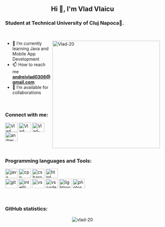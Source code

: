 <h2 align="center">Hi 👋, I'm Vlad Vlaicu</h2>
<h3 align="left">Student at Technical University of Cluj Napoca🌟.</h3>

<br>

<p><img align="right" src="https://media.giphy.com/media/zhYSVCirREeIZtONCI/giphy.gif" alt="Vlad-20" width="350" height="350" /></p>

- 🌱 I’m currently learning Java and Mobile App Development
- 📫 How to reach me **andreivlad0306@gmail.com**
- 🤝 I’m available for collaborations

<br>

<h3 align="left">Connect with me:</h3>
<p align="left">
  <a href="https://www.discord.com/users/322648477165158400"><img align="center" src="https://www.svgrepo.com/show/353655/discord-icon.svg" alt="Vlad Vlaicu" height="30" width="40" /></a>
  <a href="https://www.linkedin.com/in/vlad-vlaicu-9161ba250"><img align="center" src="https://raw.githubusercontent.com/rahuldkjain/github-profile-readme-generator/master/src/images/icons/Social/linked-in-alt.svg" alt="Vlad Vlaicu" height="30" width="40" /></a>
  <a href="https://stackoverflow.com/users/19517213/vlad-20?tab=profile"><img align="center" src="https://raw.githubusercontent.com/rahuldkjain/github-profile-readme-generator/master/src/images/icons/Social/stack-overflow.svg" alt="Vlad-20" height="30" width="40" /></a>
  <a href="https://twitter.com/andrei_vlad20"><img align="center" src="https://raw.githubusercontent.com/rahuldkjain/github-profile-readme-generator/master/src/images/icons/Social/twitter.svg" alt="andrei_vlad20" height="30" width="40" /></a>
</p>

<br>

<h3 align="left">Programming languages and Tools:</h3>
<p align="left">
  <img src="https://raw.githubusercontent.com/rahuldkjain/github-profile-readme-generator/master/src/images/icons/ProgrammingLanguages/java.svg" alt="java" height="30" width="40" />
  <img src="https://raw.githubusercontent.com/rahuldkjain/github-profile-readme-generator/master/src/images/icons/ProgrammingLanguages/cpp.svg" alt="cpp" height="30" width="40" />
  <img src="https://raw.githubusercontent.com/rahuldkjain/github-profile-readme-generator/master/src/images/icons/ProgrammingLanguages/csharp.svg" alt="csharp" height="30" width="40" />
  <img src="https://www.svgrepo.com/show/303205/html-5-logo.svg" alt="html" height="30" width="40" /> <br>
  <img src="https://raw.githubusercontent.com/rahuldkjain/github-profile-readme-generator/master/src/images/icons/Other/git.svg" alt="git" height="30" width="40" />
  <img src="https://upload.wikimedia.org/wikipedia/commons/9/9c/IntelliJ_IDEA_Icon.svg" alt="intellij" height="30" width="40" />
  <img src="https://upload.wikimedia.org/wikipedia/commons/5/59/Visual_Studio_Icon_2019.svg" alt="vs" height="30" width="40" />
  <img src="https://upload.wikimedia.org/wikipedia/commons/9/9a/Visual_Studio_Code_1.35_icon.svg" alt="vscode" height="30" width="40" />
  <img src="https://upload.wikimedia.org/wikipedia/commons/5/56/Adobe_Photoshop_Lightroom_Classic_CC_icon.svg" alt="lightroom" height="30" width="40" />
  <img src="https://raw.githubusercontent.com/rahuldkjain/github-profile-readme-generator/master/src/images/icons/Software/photoshop.svg" alt="photoshop" height="30" width="40" />
</p>

<br>

<h3>GitHub statistics:</h3>
<p align="center">
<!--
  <img align="center" src="https://vlad-20-clone.vercel.app/api/top-langs/?username=Vlad-20&layout=compact" alt="vlad-20" /><br>
<br>
-->
  <img align="center" src="https://github-readme-stats.vercel.app/api?username=Vlad-20&show_icons=true&locale=en&bg_color=0d1117&text_color=ffffff&layout=compact&title_color=5c32a8&icon_color=5c32a8" alt="vlad-20" /></p>

<!---
Vlad-20/Vlad-20 is a ✨ special ✨ repository because its `README.md` (this file) appears on your GitHub profile.
You can click the Preview link to take a look at your changes.
--->
